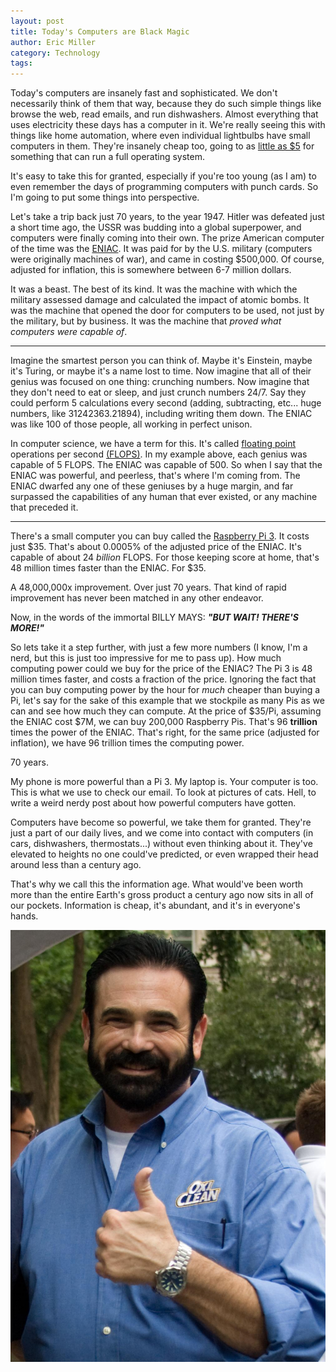 ```yaml
---
layout: post
title: Today's Computers are Black Magic
author: Eric Miller
category: Technology
tags: 
---
```


Today's computers are insanely fast and sophisticated. We don't necessarily think of them that way, because
they do such simple things like browse the web, read emails, and run dishwashers. Almost everything that
uses electricity these days has a computer in it. We're really seeing this with things like home automation,
where even individual lightbulbs have small computers in them. They're insanely cheap too, going to as [little
as $5](https://www.raspberrypi.org/blog/raspberry-pi-zero/) for something that can run a full operating
system.

It's easy to take this for granted, especially if you're too young (as I am) to even remember the days
of programming computers with punch cards. So I'm going to put some things into perspective.

Let's take a trip back just 70 years, to the year 1947. Hitler was defeated just a short time ago, the
USSR was budding into a global superpower, and computers were finally coming into their own. The prize
American computer of the time was the [ENIAC](https://en.wikipedia.org/wiki/ENIAC). It was paid for by the
U.S. military (computers were originally machines of war), and came in costing $500,000. Of course, 
adjusted for inflation, this is somewhere between 6-7 million dollars.

It was a beast. The best of its kind. It was the machine with which the military assessed damage and
calculated the impact of atomic bombs. It was the machine that opened the door for computers to be used,
not just by the military, but by business. It was the machine that *proved what computers were capable of*.

----

Imagine the smartest person you can think of. Maybe it's Einstein, maybe it's Turing, or maybe it's a name
lost to time. Now imagine that all of their genius was focused on one thing: crunching numbers. Now imagine
that they don't need to eat or sleep, and just crunch numbers 24/7. Say they could perform 5 calculations
every second (adding, subtracting, etc... huge numbers, like 31242363.21894), including writing them down.
The ENIAC was like 100 of those people, all working in perfect unison.

In computer science, we have a term for this. It's called 
[floating point](https://en.wikipedia.org/wiki/Floating-point_arithmetic) operations per second 
[(FLOPS)](https://en.wikipedia.org/wiki/FLOPS). In my example above, each genius was capable of 5 FLOPS.
The ENIAC was capable of 500. So when I say that the ENIAC was powerful, and peerless, that's where I'm
coming from. The ENIAC dwarfed any one of these geniuses by a huge margin, and far surpassed the 
capabilities of any human that ever existed, or any machine that preceded it.

----

There's a small computer you can buy called the 
[Raspberry Pi 3](https://www.raspberrypi.org/products/raspberry-pi-3-model-b/). It costs just $35. That's
about 0.0005% of the adjusted price of the ENIAC. It's capable of about 24 *billion* FLOPS. For those
keeping score at home, that's 48 million times faster than the ENIAC. For $35.

A 48,000,000x improvement. Over just 70 years. That kind of rapid improvement has never been matched in
any other endeavor.

Now, in the words of the immortal BILLY MAYS: ***"BUT WAIT! THERE'S MORE!"***

So lets take it a step further, with just a few more numbers (I know, I'm a nerd, but this is just too 
impressive for me to pass up). How much computing power could we buy for the price of the ENIAC? The Pi 3
is 48 million times faster, and costs a fraction of the price. Ignoring the fact that you can buy computing
power by the hour for *much* cheaper than buying a Pi, let's say for the sake of this example that we
stockpile as many Pis as we can and see how much they can compute. At the price of $35/Pi, assuming the
ENIAC cost $7M, we can buy 200,000 Raspberry Pis. That's 96 **trillion** times the power of the ENIAC.
That's right, for the same price (adjusted for inflation), we have 96 trillion times the computing power.

70 years.

My phone is more powerful than a Pi 3. My laptop is. Your computer is too. This is what we use to check
our email. To look at pictures of cats. Hell, to write a weird nerdy post about how powerful computers
have gotten.

Computers have become so powerful, we take them for granted. They're just a part of our daily lives, and
we come into contact with computers (in cars, dishwashers, thermostats...) without even thinking about it.
They've elevated to heights no one could've predicted, or even wrapped their head around less than a
century ago. 

That's why we call this the information age. What would've been worth more than the entire Earth's gross
product a century ago now sits in all of our pockets. Information is cheap, it's abundant, and it's in
everyone's hands.

<div class="col-md-4"></div>
<img src="/files/images/posts/2017-04-08/BillyMays.jpg" class="img-rounded col-md-4" />
<div class="col-md-4"></div>
